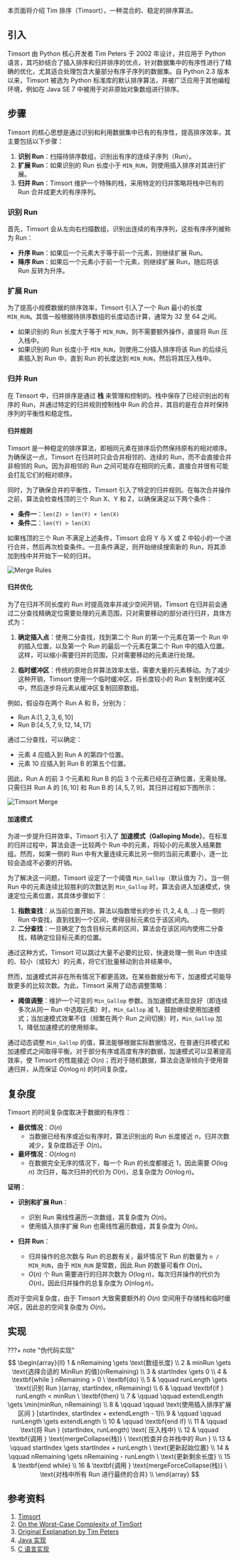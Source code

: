 本页面将介绍 Tim 排序（Timsort），一种混合的、稳定的排序算法。

## 引入

Timsort 由 Python 核心开发者 Tim Peters 于 2002 年设计，并应用于 Python 语言，其巧妙结合了插入排序和归并排序的优点，针对数据集中的有序性进行了精确的优化，尤其适合处理包含大量部分有序子序列的数据集。自 Python 2.3 版本以来，Timsort 被选为 Python 标准库的默认排序算法，并被广泛应用于其他编程环境，例如在 Java SE 7 中被用于对非原始对象数组进行排序。

## 步骤

Timsort 的核心思想是通过识别和利用数据集中已有的有序性，提高排序效率，其主要包括以下步骤：

1.  **识别 Run**：扫描待排序数组，识别出有序的连续子序列（Run）。
2.  **扩展 Run**：如果识别的 Run 长度小于 `MIN_RUN`，则使用插入排序对其进行扩展。
3.  **归并 Run**：Timsort 维护一个特殊的栈，采用特定的归并策略将栈中已有的 Run 合并成更大的有序序列。

### 识别 Run

首先，Timsort 会从左向右扫描数组，识别出连续的有序序列，这些有序序列被称为 Run：

-   **升序 Run**：如果后一个元素大于等于前一个元素，则继续扩展 Run。
-   **降序 Run**：如果后一个元素小于前一个元素，则继续扩展 Run，随后将该 Run 反转为升序。

### 扩展 Run

为了提高小规模数据的排序效率，Timsort 引入了一个 Run 最小的长度 `MIN_RUN`。其值一般根据待排序数组的长度动态计算，通常为 $32$ 至 $64$ 之间。

-   如果识别的 Run 长度大于等于 `MIN_RUN`，则不需要额外操作，直接将 Run 压入栈中。
-   如果识别的 Run 长度小于 `MIN_RUN`，则使用二分插入排序将该 Run 的后续元素插入到 Run 中，直到 Run 的长度达到 `MIN_RUN`，然后将其压入栈中。

### 归并 Run

在 Timsort 中，归并排序是通过 **栈** 来管理和控制的。栈中保存了已经识别出的有序的 Run，并通过特定的归并规则控制栈中 Run 的合并，其目的是在合并时保持序列的平衡性和稳定性。

#### 归并规则

Timsort 是一种稳定的排序算法，即相同元素在排序后仍然保持原有的相对顺序。为确保这一点，Timsort 在归并时只会合并相邻的、连续的 Run，而不会直接合并非相邻的 Run。因为非相邻的 Run 之间可能存在相同的元素，直接合并很有可能会打乱它们的相对顺序。

同时，为了确保合并的平衡性，Timsort 引入了特定的归并规则。在每次合并操作之前，算法会检查栈顶的三个 Run X、Y 和 Z，以确保满足以下两个条件：

-   **条件一**：`len(Z) > len(Y) + len(X)`
-   **条件二**：`len(Y) > len(X)`

如果栈顶的三个 Run 不满足上述条件，Timsort 会将 Y 与 X 或 Z 中较小的一个进行合并，然后再次检查条件。一旦条件满足，则开始继续搜索新的 Run，将其添加到栈中并开始下一轮的归并。

![Merge Rules](../docs/basic/images/tim-sort-1.png)

#### 归并优化

为了在归并不同长度的 Run 时提高效率并减少空间开销，Timsort 在归并前会通过二分查找精确定位需要处理的元素范围，只对需要移动的部分进行归并，具体方式为：

1.  **确定插入点**：使用二分查找，找到第二个 Run 的第一个元素在第一个 Run 中的插入位置，以及第一个 Run 的最后一个元素在第二个 Run 中的插入位置。这样，可以缩小需要归并的范围，只对需要移动的元素进行处理。

2.  **临时缓冲区**：传统的原地合并算法效率太低，需要大量的元素移动。为了减少这种开销，Timsort 使用一个临时缓冲区，将长度较小的 Run 复制到缓冲区中，然后逐步将元素从缓冲区复制回原数组。

例如，假设存在两个 Run A 和 B，分别为：

-   Run A:$[1, 2, 3, 6, 10]$
-   Run B:$[4, 5, 7, 9, 12, 14, 17]$

通过二分查找，可以确定：

-   元素 $4$ 应插入到 Run A 的第四个位置。
-   元素 $10$ 应插入到 Run B 的第五个位置。

因此，Run A 的前 $3$ 个元素和 Run B 的后 $3$ 个元素已经在正确位置，无需处理。只需归并 Run A 的 $[6, 10]$ 和 Run B 的 $[4, 5, 7, 9]$，其归并过程如下图所示：

![Timsort Merge](../docs/basic/images/tim-sort-2.apng)

#### 加速模式

为进一步提升归并效率，Timsort 引入了 **加速模式（Galloping Mode）**。在标准的归并过程中，算法会逐一比较两个 Run 中的元素，将较小的元素放入结果数组。然而，如果一侧的 Run 中有大量连续元素比另一侧的当前元素要小，逐一比较会造成不必要的开销。

为了解决这一问题，Timsort 设定了一个阈值 `Min_Gallop`（默认值为 $7$）。当一侧 Run 中的元素连续比较胜利的次数达到 `Min_Gallop` 时，算法会进入加速模式，快速定位元素位置，其具体步骤如下：

1.  **指数查找**：从当前位置开始，算法以指数增长的步长 $(1, 2, 4, 8, \dots)$ 在一侧的 Run 中查找，直到找到一个区间，使得目标元素位于该区间内。
2.  **二分查找**：一旦确定了包含目标元素的区间，算法会在该区间内使用二分查找，精确定位目标元素的位置。

通过这种方式，Timsort 可以跳过大量不必要的比较，快速处理一侧 Run 中连续的、较小（或较大）的元素，将它们批量移动到合并结果中。

然而，加速模式并非在所有情况下都更高效。在某些数据分布下，加速模式可能导致更多的比较次数。为此，Timsort 采用了动态调整策略：

-   **阈值调整**：维护一个可变的 `Min_Gallop` 参数。当加速模式表现良好（即连续多次从同一 Run 中选取元素）时，`Min_Gallop` 减 $1$，鼓励继续使用加速模式；当加速模式效果不佳（频繁在两个 Run 之间切换）时，`Min_Gallop` 加 $1$，降低加速模式的使用频率。

通过动态调整 `Min_Gallop` 的值，算法能够根据实际数据情况，在普通归并模式和加速模式之间取得平衡。对于部分有序或高度有序的数据，加速模式可以显著提高效率，使 Timsort 的性能接近 $O(n)$；而对于随机数据，算法会逐渐倾向于使用普通归并，从而保证 $O(n \log n)$ 的时间复杂度。

## 复杂度

Timsort 的时间复杂度取决于数据的有序性：

-   **最优情况**：$O(n)$
    -   当数据已经有序或近似有序时，算法识别出的 Run 长度接近 $n$，归并次数减少，复杂度趋近于 $O(n)$。
-   **最坏情况**：$O(n \log n)$
    -   在数据完全无序的情况下，每一个 Run 的长度都接近 $1$，因此需要 $O(\log n)$ 次归并，每次归并的代价为 $O(n)$，总复杂度为 $O(n \log n)$。

**证明**：

-   **识别和扩展 Run**：
    -   识别 Run 需线性遍历一次数组，其复杂度为 $O(n)$。
    -   使用插入排序扩展 Run 也需线性遍历数组，其复杂度为 $O(n)$。

-   **归并 Run**：
    -   归并操作的总次数与 Run 的总数有关，最坏情况下 Run 的数量为 `n / MIN_RUN`，由于 `MIN_RUN` 是常数，因此 Run 的数量可看作 $O(n)$。
    -   $O(n)$ 个 Run 需要进行的归并次数为 $O(\log n)$，每次归并操作的代价为 $O(n)$，因此归并操作的总复杂度为 $O(n \log n)$。

而对于空间复杂度，由于 Timsort 大致需要额外的 $O(n)$ 空间用于存储栈和临时缓冲区，因此总的空间复杂度为 $O(n)$。

## 实现

???+ note "伪代码实现"
    $$
    \begin{array}{ll}
    1 & nRemaining \gets \text{数组长度} \\
    2 & minRun \gets \text{选择合适的 MinRun 的值}(nRemaining) \\
    3 & startIndex \gets 0 \\
    4 & \textbf{while } nRemaining > 0 \ \textbf{do} \\
    5 & \qquad runLength \gets \text{识别 Run }(array, startIndex, nRemaining) \\
    6 & \qquad \textbf{if } runLength < minRun \ \textbf{then} \\
    7 & \qquad \qquad extendLength \gets \min(minRun, nRemaining) \\
    8 & \qquad \qquad \text{使用插入排序扩展区间 } [startIndex, startIndex + extendLength - 1]\\
    9 & \qquad \qquad runLength \gets extendLength \\
    10 & \qquad \textbf{end if} \\
    11 & \qquad \text{将 Run  } (startIndex, runLength) \text{ 压入栈中} \\
    12 & \qquad \textbf{调用 } \text{mergeCollapse(栈)} \ \text{检查并合并栈中的 Run } \\
    13 & \qquad startIndex \gets startIndex + runLength \ \text{更新起始位置} \\
    14 & \qquad nRemaining \gets nRemaining - runLength \ \text{更新剩余长度} \\
    15 & \textbf{end while} \\
    16 & \textbf{调用 } \text{mergeForceCollapse(栈)} \ \text{对栈中所有 Run 进行最终的合并} \\
    \end{array}
    $$

## 参考资料

1.  [Timsort](https://en.wikipedia.org/wiki/Timsort)
2.  [On the Worst-Case Complexity of TimSort](https://drops.dagstuhl.de/opus/volltexte/2018/9467/pdf/LIPIcs-ESA-2018-4.pdf)
3.  [Original Explanation by Tim Peters](https://github.com/python/cpython/blob/main/Objects/listsort.txt)
4.  [Java 实现](https://cs.android.com/android/platform/superproject/main/+/main:libcore/ojluni/src/main/java/java/util/TimSort.java)
5.  [C 语言实现](https://github.com/python/cpython/blob/main/Objects/listobject.c)
